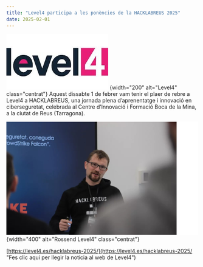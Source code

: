 ```yaml
---
title: "Level4 participa a les ponències de la HACKLABREUS 2025"
date: 2025-02-01
---
```


![Level4](level4.jpg)
{width="200" alt="Level4" class="centrat"}
Aquest dissabte 1 de febrer vam tenir el plaer de rebre a Level4 a HACKLABREUS, una jornada plena d’aprenentatge i innovació en ciberseguretat, celebrada al Centre d’Innovació i Formació Boca de la Mina, a la ciutat de Reus (Tarragona).  

![Rossend Level4](rossend.jpg)
{width="400" alt="Rossend Level4" class="centrat"}

[https://level4.es/hacklabreus-2025/](https://level4.es/hacklabreus-2025/ "Fes clic aqui per llegir la noticia al web de Level4")
